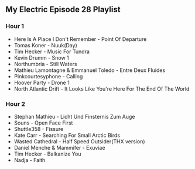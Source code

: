 ## My Electric Episode 28 Playlist

### Hour 1
* Here Is A Place I Don't Remember - Point Of Departure
* Tomas Koner - Nuuk(Day)
* Tim Hecker - Music For Tundra
* Kevin Drumm - Snow 1
* Northumbria - Still Waters
* Mathieu Lamontagne & Emmanuel Toledo - Entre Deux Fluides
* Pinkcourtesyphone - Calling
* Hoover Party - Drone 1
* North Atlantic Drift - It Looks Like You're Here For The End Of The World

### Hour 2
* Stephan Mathieu - Licht Und Finsternis Zum Auge
* Souns - Open Face First
* Shuttle358 - Fissure
* Kate Carr - Searching For Small Arctic Birds
* Wasted Cathedral - Half Speed Outsider(THX version)
* Daniel Menche & Mammifer - Exuviae
* Tim Hecker - Balkanize You
* Nadja - Faith